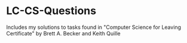 # LC-CS-Questions
Includes my solutions to tasks found in "Computer Science for Leaving Certificate" by Brett A. Becker and Keith Quille
